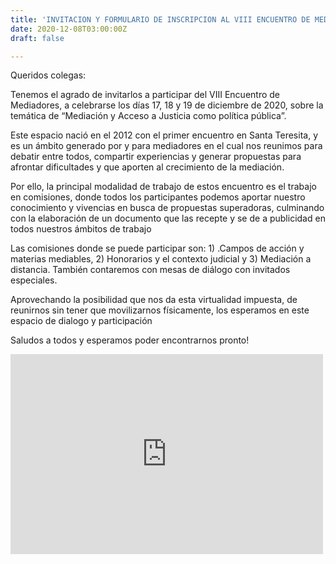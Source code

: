 ```yaml
---
title: 'INVITACION Y FORMULARIO DE INSCRIPCION AL VIII ENCUENTRO DE MEDIADORES '
date: 2020-12-08T03:00:00Z
draft: false

---
```

Queridos colegas:

Tenemos el agrado de invitarlos a participar del VIII Encuentro de Mediadores, a celebrarse los días 17, 18 y 19 de diciembre de 2020, sobre la temática de “Mediación y Acceso a Justicia como política pública”.

Este espacio nació en el 2012 con el primer encuentro en Santa Teresita, y es un ámbito generado por y para mediadores en el cual nos reunimos para debatir entre todos, compartir experiencias y generar propuestas para afrontar dificultades y que aporten al crecimiento de la mediación.

Por ello, la principal modalidad de trabajo de estos encuentro es el trabajo en comisiones, donde todos los participantes podemos aportar nuestro conocimiento y vivencias en busca de propuestas superadoras, culminando con la elaboración de un documento que las recepte y se de a publicidad en todos nuestros ámbitos de trabajo

Las comisiones donde se puede participar son: 1) .Campos de acción y materias mediables, 2) Honorarios y el contexto judicial y 3) Mediación a distancia. También contaremos con mesas de diálogo con invitados especiales.

Aprovechando la posibilidad que nos da esta virtualidad impuesta, de reunirnos sin tener que movilizarnos físicamente, los esperamos en este espacio de dialogo y participación

Saludos a todos y esperamos poder encontrarnos pronto!

<iframe src="https://docs.google.com/forms/d/e/1FAIpQLSd4SA_YFgGI4wvC8SR94Z0kXJXN0_0brqlYB2cUjbRUa6uWFg/viewform?embedded=true" width="500" height="320" frameborder="0" marginheight="0" marginwidth="0">Cargando…</iframe>

